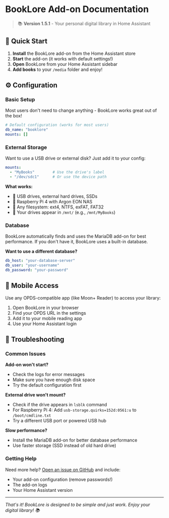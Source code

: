 # BookLore Add-on Documentation

> 📚 **Version 1.5.1** - Your personal digital library in Home Assistant

## 🚀 Quick Start

1. **Install** the BookLore add-on from the Home Assistant store
2. **Start** the add-on (it works with default settings!)
3. **Open** BookLore from your Home Assistant sidebar
4. **Add books** to your `/media` folder and enjoy!

## ⚙️ Configuration

### Basic Setup
Most users don't need to change anything - BookLore works great out of the box!

```yaml
# Default configuration (works for most users)
db_name: "booklore"
mounts: []
```

### External Storage
Want to use a USB drive or external disk? Just add it to your config:

```yaml
mounts:
  - "MyBooks"        # Use the drive's label
  - "/dev/sdc1"      # Or use the device path
```

**What works:**
- 💾 USB drives, external hard drives, SSDs
- 🔧 Raspberry Pi 4 with Argon EON NAS
- 📁 Any filesystem: ext4, NTFS, exFAT, FAT32
- 📍 Your drives appear in `/mnt/` (e.g., `/mnt/MyBooks`)

### Database
BookLore automatically finds and uses the MariaDB add-on for best performance. If you don't have it, BookLore uses a built-in database.

**Want to use a different database?**
```yaml
db_host: "your-database-server"
db_user: "your-username"
db_password: "your-password"
```

## 📱 Mobile Access

Use any OPDS-compatible app (like Moon+ Reader) to access your library:

1. Open BookLore in your browser
2. Find your OPDS URL in the settings
3. Add it to your mobile reading app
4. Use your Home Assistant login

## 🔧 Troubleshooting

### Common Issues

**Add-on won't start?**
- Check the logs for error messages
- Make sure you have enough disk space
- Try the default configuration first

**External drive won't mount?**
- Check if the drive appears in `lsblk` command
- For Raspberry Pi 4: Add `usb-storage.quirks=152d:0561:u` to `/boot/cmdline.txt`
- Try a different USB port or powered USB hub

**Slow performance?**
- Install the MariaDB add-on for better database performance
- Use faster storage (SSD instead of old hard drive)

### Getting Help

Need more help? [Open an issue on GitHub](https://github.com/Tokahiro/ha-addons/issues) and include:
- Your add-on configuration (remove passwords!)
- The add-on logs
- Your Home Assistant version

---

*That's it! BookLore is designed to be simple and just work. Enjoy your digital library! 📚*